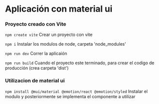 # Aplicación con material ui

### Proyecto creado con Vite
`npm create vite`
Crear un proyecto con vite

`npm i`
Instalar los modulos de node, carpeta 'node_modules'

`npm run dev`
Correr la aplicaión

`npm run build`
Cuando el proyecto este terminado, para crear el codigo de producción (crea carpeta 'dist')

### Utilizacion de material ui
`npm install @mui/material @emotion/react @emotion/styled`
Instalar el modulo y posteriormente se implementa el componente a utilizar